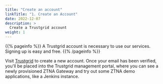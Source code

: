 ```yaml
---
title: "Create an account"
linkTitle: "1. Create an Account"
date: 2022-12-07
description: >
  Create a Trustgrid account
weight: 1
---
```


{{% pageinfo %}}
A Trustgrid account is necessary to use our services. Signing up is easy and free.
{{% /pageinfo %}}

Visit [Trustgrid](https://id.dev.trustgrid.io/auth/demo/signup) to create a new account. Once your email has been verified, you'll be placed into
the Trustgrid management portal, where you can see a newly provisioned ZTNA Gateway and try out some ZTNA demo applications, like a Jenkins
instance.
